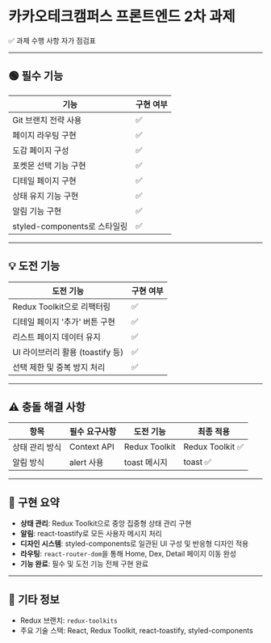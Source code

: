 # 카카오테크캠퍼스 프론트엔드 2차 과제  
✅ 과제 수행 사항 자가 점검표

---

## 🟢 필수 기능

| 기능                           | 구현 여부 |
|--------------------------------|-----------|
| Git 브랜치 전략 사용           | ✅        |
| 페이지 라우팅 구현             | ✅        |
| 도감 페이지 구성               | ✅        |
| 포켓몬 선택 기능 구현          | ✅        |
| 디테일 페이지 구현             | ✅        |
| 상태 유지 기능 구현            | ✅        |
| 알림 기능 구현                 | ✅        |
| styled-components로 스타일링   | ✅        |

---

## 💡 도전 기능

| 도전 기능                        | 구현 여부 |
|----------------------------------|-----------|
| Redux Toolkit으로 리팩터링       | ✅        |
| 디테일 페이지 '추가' 버튼 구현   | ✅        |
| 리스트 페이지 데이터 유지        | ✅        |
| UI 라이브러리 활용 (toastify 등) | ✅        |
| 선택 제한 및 중복 방지 처리      | ✅        |

---

## ⚠️ 충돌 해결 사항

| 항목            | 필수 요구사항 | 도전 기능 | 최종 적용 |
|-----------------|----------------|-------------|------------|
| 상태 관리 방식  | Context API     | Redux Toolkit | Redux Toolkit ✅ |
| 알림 방식       | alert 사용      | toast 메시지  | toast ✅ |

---

## 📝 구현 요약

- **상태 관리**: Redux Toolkit으로 중앙 집중형 상태 관리 구현
- **알림**: react-toastify로 모든 사용자 메시지 처리
- **디자인 시스템**: styled-components로 일관된 UI 구성 및 반응형 디자인 적용
- **라우팅**: `react-router-dom`을 통해 Home, Dex, Detail 페이지 이동 완성
- **기능 완료**: 필수 및 도전 기능 전체 구현 완료

---

## 🔗 기타 정보

- Redux 브랜치: `redux-toolkits`
- 주요 기술 스택: React, Redux Toolkit, react-toastify, styled-components
